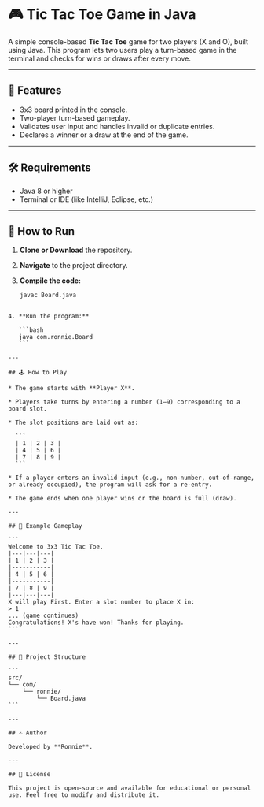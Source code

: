 # 🎮 Tic Tac Toe Game in Java

A simple console-based **Tic Tac Toe** game for two players (X and O), built using Java. This program lets two users play a turn-based game in the terminal and checks for wins or draws after every move.

---

## 🧩 Features

- 3x3 board printed in the console.
- Two-player turn-based gameplay.
- Validates user input and handles invalid or duplicate entries.
- Declares a winner or a draw at the end of the game.

---

## 🛠️ Requirements

- Java 8 or higher
- Terminal or IDE (like IntelliJ, Eclipse, etc.)

---

## 🚀 How to Run

1. **Clone or Download** the repository.

2. **Navigate** to the project directory.

3. **Compile the code:**

   ```bash
   javac Board.java
   ```

````

4. **Run the program:**

   ```bash
   java com.ronnie.Board
   ```

---

## 🕹️ How to Play

* The game starts with **Player X**.

* Players take turns by entering a number (1–9) corresponding to a board slot.

* The slot positions are laid out as:

  ```
  | 1 | 2 | 3 |
  | 4 | 5 | 6 |
  | 7 | 8 | 9 |
  ```

* If a player enters an invalid input (e.g., non-number, out-of-range, or already occupied), the program will ask for a re-entry.

* The game ends when one player wins or the board is full (draw).

---

## 📄 Example Gameplay

```
Welcome to 3x3 Tic Tac Toe.
|---|---|---|
| 1 | 2 | 3 |
|-----------|
| 4 | 5 | 6 |
|-----------|
| 7 | 8 | 9 |
|---|---|---|
X will play First. Enter a slot number to place X in:
> 1
... (game continues)
Congratulations! X's have won! Thanks for playing.
```

---

## 📂 Project Structure

```
src/
└── com/
    └── ronnie/
        └── Board.java
```

---

## ✍️ Author

Developed by **Ronnie**.

---

## 📝 License

This project is open-source and available for educational or personal use. Feel free to modify and distribute it.

````
